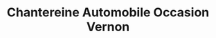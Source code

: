 ---
title: "Chantereine Automobile Occasion Vernon"
url: /vernon/chantereine-automobile-occasion-vernon/
shop: voiture
---